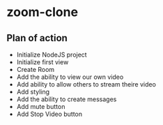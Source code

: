 # zoom-clone

## Plan of action

- Initialize NodeJS project
- Initialize first view
- Create Room
- Add the ability to view our own video
- Add ability to allow others to stream theire video
- Add styling
- Add the ability to create messages
- Add mute button
- Add Stop Video button
